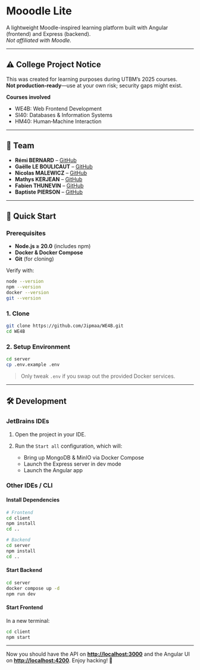# Mooodle Lite

A lightweight Moodle-inspired learning platform built with Angular (frontend) and Express (backend).  
_Not affiliated with Moodle._

---

## ⚠️ College Project Notice

This was created for learning purposes during UTBM’s 2025 courses.  
**Not production‑ready**—use at your own risk; security gaps might exist.

**Courses involved**  
- WE4B: Web Frontend Development  
- SI40: Databases & Information Systems  
- HM40: Human‑Machine Interaction  

---

## 👥 Team

- **Rémi BERNARD** – [GitHub](https://github.com/remib18)  
- **Gaëlle LE BOULICAUT** – [GitHub](https://github.com/gaelleleboulicaut)  
- **Nicolas MALEWICZ** – [GitHub](https://github.com/Nykoula)  
- **Mathys KERJEAN** – [GitHub](https://github.com/Mathmout)  
- **Fabien THUNEVIN** – [GitHub](https://github.com/Jipmaa)  
- **Baptiste PIERSON** – [GitHub](https://github.com/OMGPOGGERZ)  

---

## 🚀 Quick Start

### Prerequisites

- **Node.js ≥ 20.0** (includes npm)  
- **Docker & Docker Compose**  
- **Git** (for cloning)

Verify with:
```bash
node --version
npm --version
docker --version
git --version
````

### 1. Clone

```bash
git clone https://github.com/Jipmaa/WE4B.git
cd WE4B
```

### 2. Setup Environment

```bash
cd server
cp .env.example .env
```

> Only tweak `.env` if you swap out the provided Docker services.

---

## 🛠️ Development

### JetBrains IDEs

1. Open the project in your IDE.
2. Run the `Start all` configuration, which will:

    * Bring up MongoDB & MinIO via Docker Compose
    * Launch the Express server in dev mode
    * Launch the Angular app

### Other IDEs / CLI

#### Install Dependencies

```bash
# Frontend
cd client
npm install
cd ..

# Backend
cd server
npm install
cd ..
```

#### Start Backend

```bash
cd server
docker compose up -d
npm run dev
```

#### Start Frontend

In a new terminal:

```bash
cd client
npm start
```

---

Now you should have the API on **[http://localhost:3000](http://localhost:3000)** and the Angular UI on **[http://localhost:4200](http://localhost:4200)**. Enjoy hacking! 🚀
